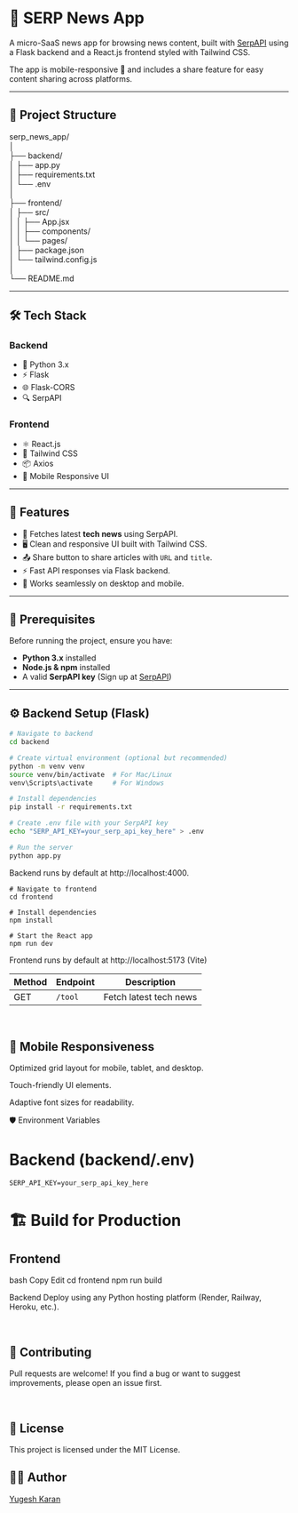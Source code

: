 # 📰 SERP News App

A micro-SaaS news app for browsing news content, built with [SerpAPI](https://serpapi.com/) using a Flask backend and a React.js frontend styled with Tailwind CSS.

The app is mobile-responsive 📱 and includes a share feature for easy content sharing across platforms.

---

## 📂 Project Structure

serp_news_app/ <br>
│ <br>
├── backend/                <br>
│   ├── app.py               <br>
│   ├── requirements.txt      <br>
│   └── .env                 <br>
│ <br>
├── frontend/                <br>
│   ├── src/ <br>
│   │   ├── App.jsx           <br>
│   │   ├── components/      <br>
│   │   └── pages/            <br>
│   ├── package.json          <br>
│   └── tailwind.config.js  <br>
│ <br>
└── README.md              <br>



---

## 🛠 Tech Stack

### **Backend**
- 🐍 Python 3.x
- ⚡ Flask
- 🌐 Flask-CORS
- 🔍 SerpAPI

### **Frontend**
- ⚛️ React.js
- 🎨 Tailwind CSS
- 📦 Axios
- 📱 Mobile Responsive UI

---

## 🚀 Features
- 🔎 Fetches latest **tech news** using SerpAPI.
- 🖥 Clean and responsive UI built with Tailwind CSS.
- 📤 Share button to share articles with `URL` and `title`.
- ⚡ Fast API responses via Flask backend.
- 📱 Works seamlessly on desktop and mobile.

---

## 📌 Prerequisites

Before running the project, ensure you have:

- **Python 3.x** installed
- **Node.js & npm** installed
- A valid **SerpAPI key** (Sign up at [SerpAPI](https://serpapi.com/))

---

## ⚙️ Backend Setup (Flask)

```bash
# Navigate to backend
cd backend

# Create virtual environment (optional but recommended)
python -m venv venv
source venv/bin/activate  # For Mac/Linux
venv\Scripts\activate     # For Windows

# Install dependencies
pip install -r requirements.txt

# Create .env file with your SerpAPI key
echo "SERP_API_KEY=your_serp_api_key_here" > .env

# Run the server
python app.py
```

Backend runs by default at http://localhost:4000.

```
# Navigate to frontend
cd frontend

# Install dependencies
npm install

# Start the React app
npm run dev
```

Frontend runs by default at http://localhost:5173 (Vite) 

| Method | Endpoint | Description            |
| ------ | -------- | ---------------------- |
| GET    | `/tool`  | Fetch latest tech news |

<br>

## 📱 Mobile Responsiveness
Optimized grid layout for mobile, tablet, and desktop.

Touch-friendly UI elements.

Adaptive font sizes for readability.
<br>

🛡 Environment Variables
# Backend (backend/.env)
```
SERP_API_KEY=your_serp_api_key_here
```

# 🏗 Build for Production
## Frontend
bash
Copy
Edit
cd frontend
npm run build

Backend Deploy using any Python hosting platform (Render, Railway, Heroku, etc.).

<br>

## 🤝 Contributing
Pull requests are welcome!
If you find a bug or want to suggest improvements, please open an issue first.

<br>

## 📜 License
This project is licensed under the MIT License.


## 👨‍💻 Author
[Yugesh Karan](https://github.com/YUGESHKARAN)






















